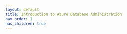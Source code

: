 ```yaml
---
layout: default
title: Introduction to Azure Database Administration
nav_order: 1
has_children: true
---
```

